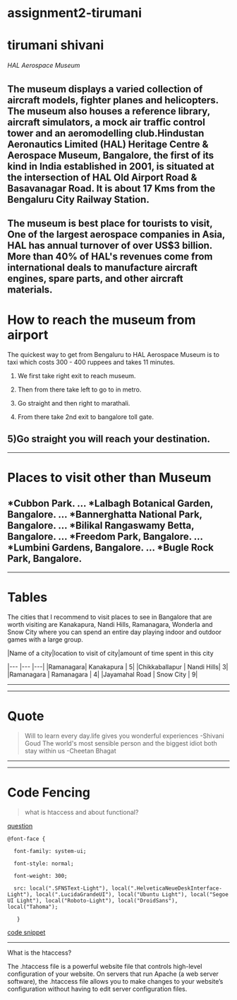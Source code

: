 # assignment2-tirumani
# tirumani shivani
###### HAL Aerospace Museum
The  museum displays a varied collection of aircraft models, fighter planes and helicopters. **The museum also houses a reference library, aircraft simulators,** a mock air traffic control tower and an aeromodelling club.Hindustan Aeronautics Limited (HAL) Heritage Centre & Aerospace Museum, Bangalore, the first of its kind in India established in 2001, is situated at the intersection of HAL Old Airport Road & Basavanagar Road. **It is about 17 Kms from the Bengaluru City Railway Station.**
---
The museum is best place for tourists to visit,
One of the largest aerospace companies in Asia, HAL has annual turnover of over US$3 billion. More than 40% of HAL's revenues come from international deals to manufacture aircraft engines, spare parts, and other aircraft materials.
---

# How to reach the museum from airport

The quickest way to get from Bengaluru to HAL Aerospace Museum is to taxi which costs 300 - 400 ruppees and takes 11 minutes.
1) We first take right exit to reach museum.
2) Then from there take left to go to in metro.

3) Go straight and then right to marathali.

4) From there take 2nd exit to bangalore toll gate.

5)Go straight you will reach  your destination.
---
---
# Places to visit other than Museum
*Cubbon Park. ...
*Lalbagh Botanical Garden, Bangalore. ...
*Bannerghatta National Park, Bangalore. ...
*Bilikal Rangaswamy Betta, Bangalore. ...
*Freedom Park, Bangalore. ...
*Lumbini Gardens, Bangalore. ...
*Bugle Rock Park, Bangalore.
---
***
# Tables
The cities that I recommend to visit places to see in Bangalore that are worth visiting are Kanakapura, Nandi Hills, Ramanagara, Wonderla and Snow City where you can spend an entire day playing indoor and outdoor games with a large group.

|Name of a city|location to visit of city|amount of time spent in this city

|---      |---              |---|
|Ramanagara| Kanakapura       | 5|
|Chikkaballapur   | Nandi Hills| 3|
|Ramanagara    |      Ramanagara     | 4|
|Jayamahal Road   | Snow City            | 9|

***

***

# Quote

> Will to learn every day.life gives you wonderful experiences -Shivani Goud
>The world's most sensible person and the biggest idiot both stay within us -Cheetan Bhagat

***
***

# Code Fencing

>what is htaccess and about functional?

[question](https://ithemes.com/blog/what-is-the-htaccess-file/)

```
@font-face {

  font-family: system-ui;

  font-style: normal;

  font-weight: 300;

  src: local(".SFNSText-Light"), local(".HelveticaNeueDeskInterface-Light"), local(".LucidaGrandeUI"), local("Ubuntu Light"), local("Segoe UI Light"), local("Roboto-Light"), local("DroidSans"), local("Tahoma");

   }
```
[code snippet](https://css-tricks.com/snippets/htaccess/append-prepend-files/)

***

What is the htaccess?

The .htaccess file is a powerful website file that controls high-level configuration of your website. On servers that run Apache (a web server software), the .htaccess file allows you to make changes to your website’s configuration without having to edit server configuration files.



